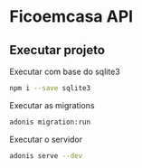 # Ficoemcasa API


## Executar projeto

Executar com base do sqlite3

```bash
npm i --save sqlite3
```

Executar as migrations

```bash
adonis migration:run
```

Executar o servidor

```bash
adonis serve --dev
```





